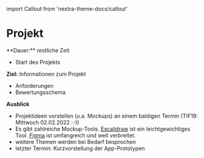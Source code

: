 import Callout from 'nextra-theme-docs/callout'

# Projekt

<Callout>
  **Dauer:** restliche Zeit

  - Start des Projekts

  **Ziel:** Informationen zum Projekt
</Callout>

- Anforderungen
- Bewertungsschema

**Ausblick**

- Projektideen vorstellen (u.a. Mockups) an einem baldigen Termin (TIF19: Mittwoch 02.02.2022 :-))
- Es gibt zahlreiche Mockup-Tools. [Excalidraw](https://excalidraw.com) ist ein leichtgewichtiges Tool. [Figma](https://figma.com) ist umfangreich und weit verbreitet.
- weitere Themen werden bei Bedarf besprochen
- letzter Termin: Kurzvorstellung der App-Prototypen